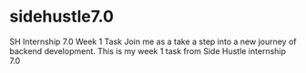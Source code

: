 # sidehustle7.0
SH Internship 7.0 Week 1 Task
Join me as a take a step into a new journey of backend development. This is my week 1 task from Side Hustle internship 7.0

